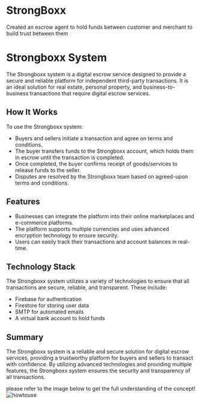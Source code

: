 # StrongBoxx
Created an escrow agent to hold funds between customer and merchant to build trust between them
# Strongboxx System

The Strongboxx system is a digital escrow service designed to provide a secure and reliable platform for independent third-party transactions. It is an ideal solution for real estate, personal property, and business-to-business transactions that require digital escrow services.

## How It Works

To use the Strongboxx system:

* Buyers and sellers initiate a transaction and agree on terms and conditions.
* The buyer transfers funds to the Strongboxx account, which holds them in escrow until the transaction is completed.
* Once completed, the buyer confirms receipt of goods/services to release funds to the seller.
* Disputes are resolved by the Strongboxx team based on agreed-upon terms and conditions.

## Features

* Businesses can integrate the platform into their online marketplaces and e-commerce platforms.
* The platform supports multiple currencies and uses advanced encryption technology to ensure security.
* Users can easily track their transactions and account balances in real-time.

## Technology Stack

The Strongboxx system utilizes a variety of technologies to ensure that all transactions are secure, reliable, and transparent. These include:

* Firebase for authentication
* Firestore for storing user data
* SMTP for automated emails
* A virtual bank account to hold funds

## Summary

The Strongboxx system is a reliable and secure solution for digital escrow services, providing a trustworthy platform for buyers and sellers to transact with confidence. By utilizing advanced technologies and providing multiple features, the Strongboxx system ensures the security and transparency of all transactions.

please refer to the image below to get the full understanding of the concept!
![howtouse](https://github.com/Srihaas007/StrongBoxx/assets/100086570/6774c1cb-99ba-464c-83e6-89fda031ace3)
